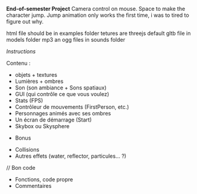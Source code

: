 **End-of-semester Project**
Camera control on mouse.
Space to make the character jump. Jump animation only works the first time, i was to tired to figure out why.

html file should be in examples folder
tetures are threejs default
gltb file in models folder
mp3 an ogg files in sounds folder

*Instructions*

Contenu :
  - objets + textures
  - Lumières + ombres
  - Son (son ambiance + Sons spatiaux)
  - GUI (qui contrôle ce que vous voulez)
  - Stats (FPS)
  - Contrôleur de mouvements (FirstPerson, etc.)
  - Personnages animés avec ses ombres
  - Un écran de démarrage (Start)
  - Skybox ou Skysphere

  + Bonus
  - Collisions
  - Autres effets (water, reflector, particules… ?)

  // Bon code
  - Fonctions, code propre
  - Commentaires
  
 
